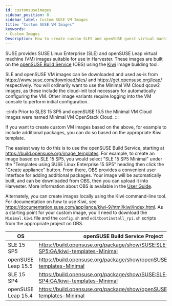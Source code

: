 ```yaml
---
id: customsuseimages
sidebar_position: 8
sidebar_label: Custom SUSE VM Images
title: "Custom SUSE VM Images"
keywords:
- Custom Images
Description: How to create custom SLES and openSUSE guest virtual machine images
---
```


<head>
  <link rel="canonical" href="https://docs.harvesterhci.io/v1.3/advanced/customsuseimages"/>
</head>

SUSE provides SUSE Linux Enterprise (SLE) and openSUSE Leap virtual machine (VM) images suitable for use in Harvester. These images are built on the [openSUSE Build Service](https://build.opensuse.org/) (OBS) using the [Kiwi](https://osinside.github.io/kiwi/) image building tool.

SLE and openSUSE VM images can be downloaded and used as-is from https://www.suse.com/download/sles/ and https://get.opensuse.org/leap/ respectively. You will ordinarily want to use the Minimal VM Cloud qcow2 images, as these include the cloud-init tool necessary for automatically configuring the VM. Other image variants require logging into the VM console to perform initial configuration.

:::info
Prior to SLES 15 SP5 and openSUSE 15.5 the Minimal VM Cloud images were named Minimal VM OpenStack Cloud.
:::

If you want to create custom VM images based on the above, for example to include additional packages, you can do so based on the appropriate Kiwi template.

The easiest way to do this is to use the openSUSE Build Service, starting at https://build.opensuse.org/image_templates. For example, to create an image based on SLE 15 SP5, you would select "SLE 15 SP5 Minimal" under the "Templates using SUSE Linux Enterprise 15 SP5" heading then click the "Create appliance" button. From there, OBS provides a convenient user interface for adding additional packages. Your image will be automatically built, and can be downloaded from OBS, then you can upload it into Harvester. More information about OBS is available in the [User Guide](https://openbuildservice.org/help/manuals/obs-user-guide/).

Alternately, you can create images locally using the Kiwi command-line tool. For documentation on how to use Kiwi, see https://documentation.suse.com/appliance/kiwi-9/html/kiwi/index.html. As a starting point for your custom image, you'll need to download the `Minimal.kiwi` file and the `config.sh` and `editbootinstall_rpi.sh` scripts from the appropriate project on OBS.

| OS                 | openSUSE Build Service Project                                                                       |
| -------------------|-----------------------------------------------------------------------------------|
| SLE 15 SP5         | https://build.opensuse.org/package/show/SUSE:SLE-15-SP5:GA/kiwi-templates-Minimal |
| openSUSE Leap 15.5 | https://build.opensuse.org/package/show/openSUSE:Leap:15.5/kiwi-templates-Minimal |
| SLE 15 SP4         | https://build.opensuse.org/package/show/SUSE:SLE-15-SP4:GA/kiwi-templates-Minimal |
| openSUSE Leap 15.4 | https://build.opensuse.org/package/show/openSUSE:Leap:15.4/kiwi-templates-Minimal |
